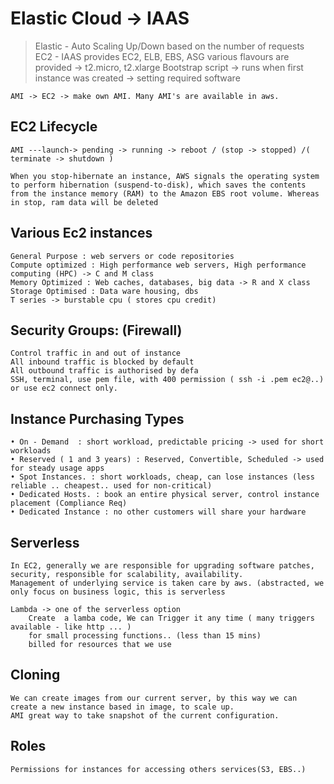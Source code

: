# Elastic Cloud -> IAAS


> Elastic - Auto Scaling Up/Down based on the number of requests  
> EC2 - IAAS
	provides EC2, ELB, EBS, ASG
	various flavours are provided -> t2.micro, t2.xlarge 
	Bootstrap script -> runs when first instance was created -> setting required software  

	AMI -> EC2 -> make own AMI. Many AMI's are available in aws.

## EC2 Lifecycle
	AMI ---launch-> pending -> running -> reboot / (stop -> stopped) /( terminate -> shutdown )

	When you stop-hibernate an instance, AWS signals the operating system to perform hibernation (suspend-to-disk), which saves the contents from the instance memory (RAM) to the Amazon EBS root volume. Whereas in stop, ram data will be deleted

## Various Ec2 instances
	General Purpose : web servers or code repositories
	Compute optimized : High performance web servers, High performance computing (HPC) -> C and M class
	Memory Optimized : Web caches, databases, big data -> R and X class
	Storage Optimised : Data ware housing, dbs
	T series -> burstable cpu ( stores cpu credit)

## Security Groups: (Firewall)  
	Control traffic in and out of instance        
	All inbound traffic is blocked by default  
	All outbound traffic is authorised by defa  
	SSH, terminal, use pem file, with 400 permission ( ssh -i .pem ec2@..) or use ec2 connect only.  

## Instance Purchasing Types  
	• On - Demand  : short workload, predictable pricing -> used for short workloads  
	• Reserved ( 1 and 3 years) : Reserved, Convertible, Scheduled -> used for steady usage apps  
	• Spot Instances. : short workloads, cheap, can lose instances (less reliable .. cheapest.. used for non-critical)  
	• Dedicated Hosts. : book an entire physical server, control instance placement (Compliance Req)  
	• Dedicated Instance : no other customers will share your hardware  


## Serverless 
	In EC2, generally we are responsible for upgrading software patches, security, responsible for scalability, availability.  
	Management of underlying service is taken care by aws. (abstracted, we only focus on business logic, this is serverless  

    Lambda -> one of the serverless option  
        Create  a lamba code, We can Trigger it any time ( many triggers available - like http ... )  
        for small processing functions.. (less than 15 mins) 
        billed for resources that we use 

## Cloning
	We can create images from our current server, by this way we can create a new instance based in image, to scale up.  
	AMI great way to take snapshot of the current configuration.

## Roles
	Permissions for instances for accessing others services(S3, EBS..)